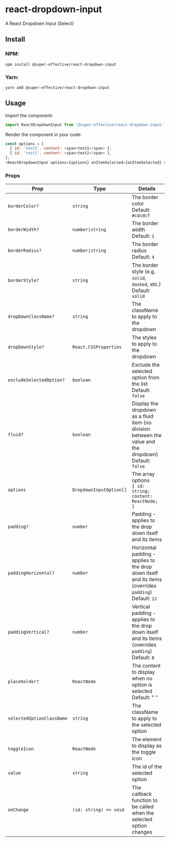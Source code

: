 # react-dropdown-input

A React Dropdown Input (Select)

## Install

### NPM:
```
npm install @super-effective/react-dropdown-input
```

### Yarn:
```
yarn add @super-effective/react-dropdown-input
```

## Usage
Import the component:
```js
import ReactDropdownInput from '@super-effective/react-dropdown-input';
```

Render the component in your code:
```js
const options = [
  { id: 'test1', content: <span>test1</span> },
  { id: 'test2', content: <span>test2</span> },
];
<ReactDropdownInput options={options} onItemSelected={onItemSelected} selectedItemId="test1" />
```

### Props
|Prop|Type|Details|
|----|----|-------|
|`borderColor?`|`string`|The border color<br />Default: `#cdcdcf`|
|`borderWidth?`|`number\|string`|The border width<br />Default: `1`|
|`borderRadius?`|`number\|string`|The border radius<br />Default: `4`|
|`borderStyle?`|`string`|The border style (e.g. `solid`, `dashed`, etc.)<br />Default: `solid`|
|`dropDownClassName?`|`string`|The className to apply to the dropdown|
|`dropDownStyle?`|`React.CSSProperties`|The styles to apply to the dropdown|
|`excludeSelectedOption?`|`boolean`|Exclude the selected option from the list<br />Default: `false`|
|`fluid?`|`boolean`|Display the dropdown as a fluid item (no division between the value and the dropdown)<br />Default: `false`
|`options`|`DropdownInputOption[]`|The array options <br>`{ id: string; content: ReactNode; }`|
|`padding?`|`number`|Padding - applies to the drop down itself and its items|
|`paddingHorizontal?`|`number`|Horizontal padding - applies to the drop down itself and its items (overrides `padding`)<br />Default: `12`|
|`paddingVertical?`|`number`|Vertical padding - applies to the drop down itself and its items (overrides `padding`)<br />Default: `8`|
|`placeholder?`|`ReactNode`|The content to display when no option is selected<br />Default: "&nbsp;"|
|`selectedOptionClassName`|`string`|The className to apply to the selected option|
|`toggleIcon`|`ReactNode`|The element to display as the toggle icon|
|`value`|`string`|The id of the selected option|
|`onChange`|`(id: string) => void`|The callback function to be called when the selected option changes|
